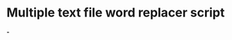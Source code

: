 # Multiple text file word replacer script
<p align="left">
  <strong>-</strong>
  <br/>
  <img src=""/>
</p>
